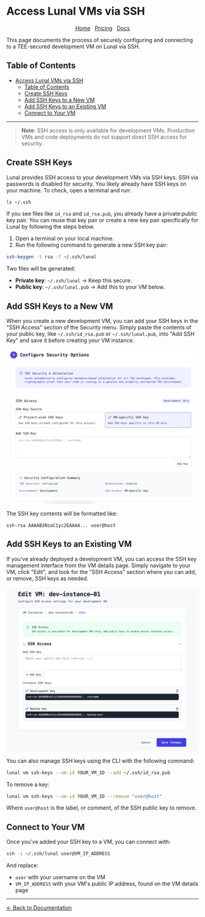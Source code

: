 # Access Lunal VMs via SSH

<div align="center">
  <nav>
    <a href="/">Home</a>&nbsp;&nbsp;
    <a href="/pricing.md">Pricing</a>&nbsp;&nbsp;
    <a href="/docs/README.md">Docs</a>
  </nav>
</div>

This page documents the process of securely configuring and connecting to a TEE-secured development VM on Lunal via SSH.

## Table of Contents

- [Access Lunal VMs via SSH](#access-lunal-vms-via-ssh)
  - [Table of Contents](#table-of-contents)
  - [Create SSH Keys](#create-ssh-keys)
  - [Add SSH Keys to a New VM](#add-ssh-keys-to-a-new-vm)
  - [Add SSH Keys to an Existing VM](#add-ssh-keys-to-an-existing-vm)
  - [Connect to Your VM](#connect-to-your-vm)

---

> **Note**: SSH access is only available for development VMs. Production VMs and code deployments do not support direct SSH access for security.

## Create SSH Keys

Lunal provides SSH access to your development VMs via SSH keys. SSH via passwords is disabled for security. You likely already have SSH keys on your machine. To check, open a terminal and run:

```bash
ls ~/.ssh
```

If you see files like `id_rsa` and `id_rsa.pub`, you already have a private:public key pair. You can reuse that key pair or create a new key pair specifically for Lunal by following the steps below.

1. Open a terminal on your local machine.
2. Run the following command to generate a new SSH key pair:

```bash
ssh-keygen -t rsa -f ~/.ssh/lunal
```

Two files will be generated:

- **Private key**: `~/.ssh/lunal` → Keep this secure.
- **Public key**: `~/.ssh/lunal.pub` → Add this to your VM below.

## Add SSH Keys to a New VM

When you create a new development VM, you can add your SSH keys in the "SSH Access" section of the Security menu. Simply paste the contents of your public key, like `~/.ssh/id_rsa.pub` or `~/.ssh/lunal.pub`, into "Add SSH Key" and save it before creating your VM instance.

![SSH Key Create Interface](images/ssh-create.png)

The SSH key contents will be formatted like:

```
ssh-rsa AAAAB3NzaC1yc2EAAAA... user@host
```

## Add SSH Keys to an Existing VM

If you've already deployed a development VM, you can access the SSH key management interface from the VM details page. Simply navigate to your VM, click "Edit", and look for the "SSH Access" section where you can add, or remove, SSH keys as needed.

![SSH Key Management Interface](images/edit-ssh.png)

You can also manage SSH keys using the CLI with the following command:

```bash
lunal vm ssh-keys --vm-id YOUR_VM_ID --add ~/.ssh/id_rsa.pub
```

To remove a key:

```bash
lunal vm ssh-keys --vm-id YOUR_VM_ID --remove "user@host"
```

Where `user@host` is the label, or comment, of the SSH public key to remove.

## Connect to Your VM

Once you've added your SSH key to a VM, you can connect with:

```bash
ssh -i ~/.ssh/lunal user@VM_IP_ADDRESS
```

And replace:

- `user` with your username on the VM
- `VM_IP_ADDRESS` with your VM's public IP address, found on the VM details page

---

[← Back to Documentation](README.md)